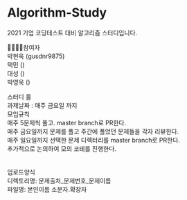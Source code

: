 # Algorithm-Study

2021 기업 코딩테스트 대비 알고리즘 스터디입니다.

👨‍👩‍👧‍👦참여자 <br>
박현욱 (gusdnr9875) <br>
택민 () <br>
대성 () <br>
박영욱 () <br>

스터디 룰 <br>
과제날짜 : 매주 금요일 까지 <br>
모임규칙 <br>
매주 5문제씩 풀고. master branch로 PR한다. <br>
매주 금요일까지 문제를 풀고 주간에 풀었던 문제들을 각자 리뷰한다. <br>
매주 일요일까지 선택한 문제 디렉터리를 master branch로 PR한다. <br>
추가적으로 논의하여 모의 코테를 진행한다. <br>
 <br> <br>
업로드양식 <br>
디렉토리명: 문제출처_문제번호_문제이름 <br>
파일명: 본인이름 소문자.확장자 <br>
